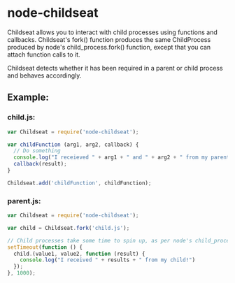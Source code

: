 node-childseat
==============

Childseat allows you to interact with child processes using functions and callbacks. Childseat's fork() function produces the same ChildProcess produced by node's child_process.fork() function, except that you can attach function calls to it.

Childseat detects whether it has been required in a parent or child process and behaves accordingly.

## Example:

### child.js:

```javascript
var Childseat = require('node-childseat');

var childFunction (arg1, arg2, callback) {
  // Do something
  console.log("I receieved " + arg1 + " and " + arg2 + " from my parent!");
  callback(result);
}

Childseat.add('childFunction', childFunction);
```

### parent.js:

```javascript
var Childseat = require('node-childseat');

var child = Childseat.fork('child.js');

// Child processes take some time to spin up, as per node's child_process documentation
setTimeout(function () {
  child.(value1, value2, function (result) {
    console.log("I received " + results + " from my child!")
  });
}, 1000);
```
